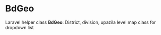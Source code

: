 # BdGeo
Laravel helper class **BdGeo**: District, division, upazila level map class for dropdown list
